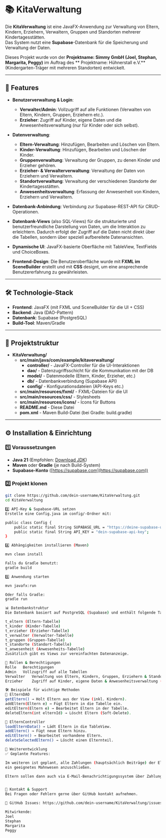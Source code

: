 # 📚 KitaVerwaltung

Die **KitaVerwaltung** ist eine JavaFX-Anwendung zur Verwaltung von Eltern, Kindern, Erziehern, Verwaltern, Gruppen und Standorten mehrerer Kindertagesstätten.  
Das System nutzt eine **Supabase**-Datenbank für die Speicherung und Verwaltung der Daten.

Dieses Projekt wurde von der **Projektname: Simmy GmbH (Joel, Stephan, Margarita, Peggy)** im Auftrag des ** Projektname: Hühnerstall e.V.** (Kindergarten-Träger mit mehreren Standorten) entwickelt.

---

## 🚀 Features
- **Benutzerverwaltung & Login**:
  - **Verwalter/Admin**: Vollzugriff auf alle Funktionen (Verwalten von Eltern, Kindern, Gruppen, Erziehern etc.).
  - **Erzieher**: Zugriff auf Kinder, eigene Daten und die Anwesenheitsverwaltung (nur für Kinder oder sich selbst).
  
- **Datenverwaltung**:
  - **Eltern-Verwaltung**: Hinzufügen, Bearbeiten und Löschen von Eltern.
  - **Kinder-Verwaltung**: Hinzufügen, Bearbeiten und Löschen der Kinder.
  - **Gruppenverwaltung**: Verwaltung der Gruppen, zu denen Kinder und Erzieher gehören.
  - **Erzieher- & Verwalterverwaltung**: Verwaltung der Daten von Erziehern und Verwaltern.
  - **Standortverwaltung**: Verwaltung der verschiedenen Standorte der Kindertagesstätten.
  - **Anwesenheitsverwaltung**: Erfassung der Anwesenheit von Kindern, Erziehern und Verwaltern.

- **Datenbank-Anbindung**: Verbindung zur Supabase-REST-API für CRUD-Operationen.
- **Datenbank-Views** (also SQL-Views) für die strukturierte und benutzerfreundliche Darstellung von Daten, um die Interaktion zu erleichtern.
    Dadurch erfolgt der Zugriff auf die Daten nicht direkt über die Tabellen, sondern über speziell aufbereitete Datenansichten.
- **Dynamische UI**: JavaFX-basierte Oberfläche mit TableView, TextFields und ChoiceBoxes.
- **Frontend-Design**: Die Benutzeroberfläche wurde mit **FXML im SceneBuilder** erstellt und mit **CSS** designt, um eine ansprechende Benutzererfahrung zu gewährleisten.

---

## 🛠️ Technologie-Stack
- **Frontend**: JavaFX (mit FXML und SceneBuilder für die UI + CSS)
- **Backend**: Java (DAO-Pattern)
- **Datenbank**: Supabase (PostgreSQL)
- **Build-Tool**: Maven/Gradle

---

## 📂 Projektstruktur

- **KitaVerwaltung/**
  - **src/main/java/com/example/kitaverwaltung/**
    - **controller/** - JavaFX-Controller für die UI-Interaktionen
    - **dao/** - Datenzugriffsschicht für die Kommunikation mit der DB
    - **model/** - Datenmodelle (Eltern, Kinder, Erzieher, etc.)
    - **db/** - Datenbankverbindung (Supabase API)
    - **config/** - Konfigurationsdateien (API-Keys etc.)
  - **src/main/resources/fxml/** - FXML-Dateien für die UI
  - **src/main/resources/css/** - Stylesheets
  - **src/main/resources/icons/** - Icons für Buttons
  - **README.md** - Diese Datei
  - **pom.xml** - Maven Build-Datei (bei Gradle: build.gradle)

---

## ⚙️ Installation & Einrichtung

### 1️⃣ Voraussetzungen
- **Java 21** (Empfohlen: [Download JDK](https://adoptium.net/))
- **Maven** oder **Gradle** (je nach Build-System)
- **Supabase-Konto** ([https://supabase.com](https://supabase.com))

### 2️⃣ Projekt klonen
```bash
git clone https://github.com/dein-username/KitaVerwaltung.git
cd KitaVerwaltung

3️⃣ API-Key & Supabase-URL setzen
Erstelle eine Config.java im config/-Ordner mit:

public class Config {
    public static final String SUPABASE_URL = "https://deine-supabase-url.supabase.co";
    public static final String API_KEY = "dein-supabase-api-key";
}

4️⃣ Abhängigkeiten installieren (Maven)

mvn clean install

Falls du Gradle benutzt:
gradle build

5️⃣ Anwendung starten

mvn javafx:run

Oder falls Gradle:
gradle run

📊 Datenbankstruktur
Die Datenbank basiert auf PostgreSQL (Supabase) und enthält folgende Tabellen:

t_eltern (Eltern-Tabelle)
t_kinder (Kinder-Tabelle)
t_erzieher (Erzieher-Tabelle)
t_verwalter (Verwalter-Tabelle)
t_gruppen (Gruppen-Tabelle)
t_standorte (Standort-Tabelle)
t_anwesenheit (Anwesenheits-Tabelle)
Zusätzlich gibt es Views zur vereinfachten Datenanzeige.

📌 Rollen & Berechtigungen
Rolle	Berechtigungen
Admin	Vollzugriff auf alle Tabellen
Verwalter	Verwaltung von Eltern, Kindern, Gruppen, Erziehern & Standorten
Erzieher	Zugriff auf Kinder, eigene Daten & Anwesenheitsverwaltung (nur Kinder/sich selbst)

🛠️ Beispiele für wichtige Methoden
📌 ElternDAO
getEltern() → Holt Eltern aus der View (inkl. Kindern).
addEltern(Eltern e) → Fügt Eltern in die Tabelle ein.
editEltern(Eltern e) → Bearbeitet Eltern in der Tabelle.
deleteEltern(int elternId) → Löscht Eltern (Soft-Delete).

📌 ElternController
loadElternData() → Lädt Eltern in die TableView.
addEltern() → Fügt neue Eltern hinzu.
editEltern() → Bearbeitet vorhandene Eltern.
deleteSelectedEltern() → Löscht einen Elternteil.

🔗 Weiterentwicklung
✅ Geplante Features:

Im weiteren ist geplant, alle Zahlungen (hauptsächlich Beiträge) der Eltern in der Datenbank zu erfassen und
ein geeignetes Mahnwesen anzuschließen.

Eltern sollen dann auch via E-Mail-Benachrichtigungssystem über Zahlungsrückstände informiert werden.


📧 Kontakt & Support
Bei Fragen oder Fehlern gerne über GitHub kontakt aufnehmen.

🐙 GitHub Issues: https://github.com/dein-username/KitaVerwaltung/issues

Mitwirkende:
Joel
Stephan
Margarita
Peggy



